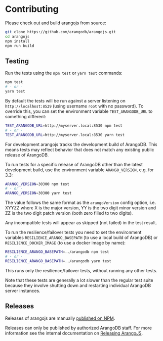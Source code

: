 # Contributing

Please check out and build arangojs from source:

```sh
git clone https://github.com/arangodb/arangojs.git
cd arangojs
npm install
npm run build
```

## Testing

Run the tests using the `npm test` or `yarn test` commands:

```sh
npm test
# - or -
yarn test
```

By default the tests will be run against a server listening on
`http://localhost:8529` (using username `root` with no password). To
override this, you can set the environment variable `TEST_ARANGODB_URL` to
something different:

```sh
TEST_ARANGODB_URL=http://myserver.local:8530 npm test
# - or -
TEST_ARANGODB_URL=http://myserver.local:8530 yarn test
```

For development arangojs tracks the development build of ArangoDB. This means
tests may reflect behavior that does not match any existing public release of
ArangoDB.

To run tests for a specific release of ArangoDB other than the latest
development build, use the environment variable `ARANGO_VERSION`, e.g. for 3.3:

```sh
ARANGO_VERSION=30300 npm test
# - or -
ARANGO_VERSION=30300 yarn test
```

The value follows the same format as the `arangoVersion` config option,
i.e. XYYZZ where X is the major version, YY is the two digit minor version
and ZZ is the two digit patch version (both zero filled to two digits).

Any incompatible tests will appear as skipped (not failed) in the test result.

To run the resilience/failover tests you need to set the environment variables
`RESILIENCE_ARANGO_BASEPATH` (to use a local build of ArangoDB) or
`RESILIENCE_DOCKER_IMAGE` (to use a docker image by name):

```sh
RESILIENCE_ARANGO_BASEPATH=../arangodb npm test
# - or -
RESILIENCE_ARANGO_BASEPATH=../arangodb yarn test
```

This runs only the resilience/failover tests, without running any other tests.

Note that these tests are generally a lot slower than the regular test suite
because they involve shutting down and restarting individual ArangoDB server
instances.

## Releases

Releases of arangojs are manually
[published on NPM](https://www.npmjs.com/package/arangojs).

Releases can only be published by authorized ArangoDB staff.
For more information see the internal documentation on
[Releasing ArangoJS](https://github.com/arangodb/documents/blob/3fc65fd/Driver/JavaScript/ReleasingArangojs.md).
